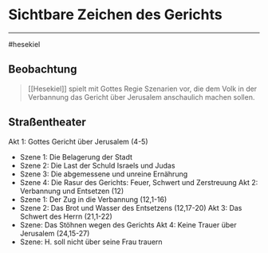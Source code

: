 # Sichtbare Zeichen des Gerichts
---
#hesekiel

## Beobachtung

> [[Hesekiel]] spielt mit Gottes Regie Szenarien vor, die dem Volk in der Verbannung das Gericht über Jerusalem anschaulich machen sollen.

## Straßentheater

Akt 1: Gottes Gericht über Jerusalem (4-5)
- Szene 1: Die Belagerung der Stadt
- Szene 2: Die Last der Schuld Israels und Judas
- Szene 3: Die abgemessene und unreine Ernährung
- Szene 4: Die Rasur des Gerichts: Feuer, Schwert und Zerstreuung
Akt 2: Verbannung und Entsetzen (12)
- Szene 1: Der Zug in die Verbannung (12,1-16)
- Szene 2: Das Brot und Wasser des Entsetzens (12,17-20)
Akt 3: Das Schwert des Herrn (21,1-22)
- Szene: Das Stöhnen wegen des Gerichts 
Akt 4: Keine Trauer über Jerusalem (24,15-27)
- Szene: H. soll nicht über seine Frau trauern